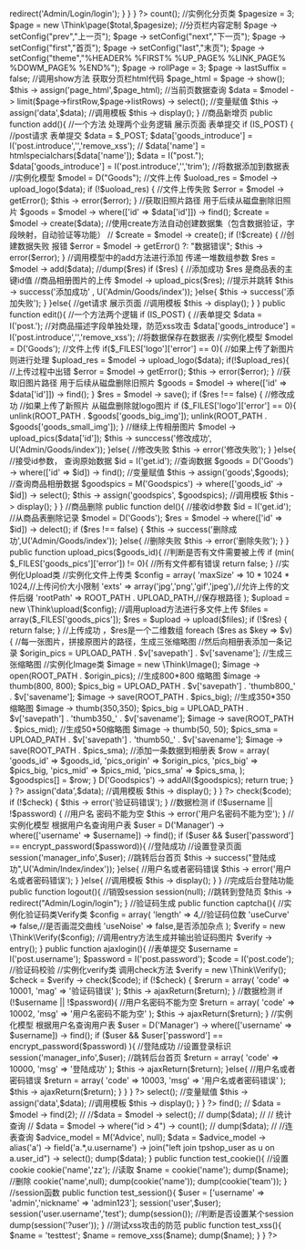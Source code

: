 <?php 
namespace Admin\Controller;
use Think\Controller;
class CommonController extends Controller{
	public function __construct(){
		//先调用父类构造方法
		parent::__construct();
		//登陆判断
		if (!session('?manager_info')) {
			//没有登陆  跳转到登陆页
			$this -> redirect('Admin/Login/login');
		}
	}
}
?>




<?php 
namespace Admin\Controller;
use Think\Controller;
class GoodsController extends Controller{
	//商品列表页
	public function index(){
		//实例化Goods模型
		$model = D('Goods');
		$total = $model -> count();
		//实例化分页类
		$pagesize = 3;
		$page = new \Think\page($total,$pagesize);
		//分页栏内容定制
		$page -> setConfig("prev","上一页");
		$page -> setConfig("next","下一页");
		$page -> setConfig("first","首页");
		$page -> setConfig("last","末页");
		$page -> setConfig("theme","%HEADER% %FIRST% %UP_PAGE% %LINK_PAGE% %DOWM_PAGE% %END%");
		$page -> rollPage = 3;
		$page -> lastSuffix = false;
		//调用show方法   获取分页栏html代码
		$page_html = $page -> show();
		$this -> assign('page_html',$page_html);
		//当前页数据查询
		$data = $model -> limit($page->firstRow,$page->listRows) -> select();
		//变量赋值
		$this -> assign('data',$data);
		//调用模板
		$this -> display();
	}
	//商品新增页
	public function add(){
		//一个方法  处理两个业务逻辑    展示页面   表单提交
		if (IS_POST) {
			//post请求   表单提交
			$data = $_POST;
			$data['goods_introduce'] = I('post.introduce','','remove_xss');
			// $data['name'] = htmlspecialchars($data['name']);
			$data = I("post.");
			$data['goods_introduce'] = I('post.introduce','','trim');
			//将数据添加到数据表
			//实例化模型
			$model = D("Goods");
			//文件上传
			$uoload_res = $model -> upload_logo($data);
			if (!$uoload_res) {
				//文件上传失败
				$error = $model -> getError();
				$this -> error($error);
			}
			//获取旧照片路径  用于后续从磁盘删除旧照片
			$goods = $model -> where(['id' => $data['id']]) -> find();

			$create = $model -> create($data);
			//使用create方法自动创建数据集（包含数据验证，字段映射，自动验证等功能）
			// $create = $model -> create();
			if (!$create) {
				//创建数据失败 报错
				$error = $model -> getError() ?: "数据错误";
				$this -> error($error);
			}
			//调用模型中的add方法进行添加  传递一堆数组参数
			$res = $model -> add($data);
			//dump($res)
			if ($res) {
				//添加成功  $res 是商品表的主键id值
				//商品相册图片的上传
				$model -> upload_pics($res);
				//提示并跳转
				$this -> success('添加成功' , U('Admin/Goods/index'));
			}else{
				$this -> success('添加失败');
			}
		}else{
			//get请求  展示页面
			//调用模板
			$this -> display();
		}
	}
	public function edit(){
		//一个方法两个逻辑
		if (IS_POST) {
			//表单提交
			$data = I('post.');
			//对商品描述字段单独处理，防范xss攻击
			$data['goods_introduce'] = I('post.introduce','','remove_xss');
			//将数据保存在数据表
			//实例化模型
			$model = D('Goods');
			//文件上传
			if($_FILES['logo']['error'] == 0){
				//如果上传了新图片则进行处理
				$upload_res = $model -> upload_logo($data);
				if(!$upload_res){
					//上传过程中出错
					$error = $model -> getError();
					$this -> error($error);
				}
				//获取旧图片路径  用于后续从磁盘删除旧照片
				$goods = $model -> where(['id' => $data['id']]) -> find();
			}
			$res = $model -> save();
			if ($res !== false) {
				//修改成功
				//如果上传了新照片  从磁盘删除就logo图片
				if ($_FILES['logo']['error'] == 0){
					unlink(ROOT_PATH . $goods['goods_big_img']);
					unlink(ROOT_PATH . $goods['goods_small_img']);
				}
				//继续上传相册图片
				$model -> upload_pics($data['id']);
				
				$this -> sunccess('修改成功', U('Admin/Goods/index'));
			}else{
				//修改失败
				$this -> error('修改失败');
			}
		}else{
			//接受id参数，  查询原始数据
			$id = I('get.id');
			//查询数据
			$goods = D('Goods') -> where(['id' => $id]) -> find();
			//变量赋值
			$this -> assign('goods',$goods);

			//查询商品相册数据
			$goodspics = M('Goodspics') -> where(['goods_id' -> $id]) -> select();
			$this -> assign('goodspics', $goodspics);
			
			//调用模板
			$this -> display();
		}
	}
	//商品删除
	public function del(){
		//接收id参数
		$id = I('get.id');
		//从商品表删除记录
		$model = D('Goods');
		$res = $model -> where(['id' => $id]) -> delect();
		if ($res !== false) {
			$this -> success('删除成功',U('Admin/Goods/index'));
		}else{
			//删除失败
			$this -> error('删除失败');
		}
	}
	public function upload_pics($goods_id){
		//判断是否有文件需要被上传
		if (min( $_FILES['goods_pics']['error']) != 0){
			//所有文件都有错误
			return false;
		}
		//实例化Upload类
		//实例化文件上传类
		$config = array(
			'maxSize' => 10 * 1024 * 1024,//上传问价大小限制
			'exts' => array('jpg','png','gif','jpeg'),//允许上传的文件后缀
			'rootPath' => ROOT_PATH . UPLOAD_PATH,//保存根路径
		);
		$upload = new \Think\upload($config);
		//调用upload方法进行多文件上传
		$files = array($_FILES['goods_pics']);
		$res = $upload -> upload($files);
		if (!$res) {
			return false;
		}
		//上传成功 ，$res是一个二维数组
		foreach ($res as $key => $v) {
			//每一张图片，拼接原图片的路径，生成三张缩略图
			//然后向相册表添加一条记录
			$origin_pics = UPLOAD_PATH . $v['savepath'] . $v['savename'];

			//生成三张缩略图
			//实例化Image类
			$image = new \Think\Image();
			$image -> open(ROOT_PATH . $origin_pics);
			//生成800*800 缩略图
			$image -> thumb(800, 800);
			$pics_big = UPLOAD_PATH . $v['savepath'] . 'thumb800_' . $v['savename'];
			$image -> save(ROOT_PATH . $pics_big);
			//生成350*350 缩略图
			$image -> thumb(350,350);
			$pics_big = UPLOAD_PATH . $v['savepath'] . 'thumb350_' . $v['savename'];
			$image -> save(ROOT_PATH . $pics_mid);
			//生成50*50缩略图
			$image -> thumb(50, 50);
			$pics_sma = UPLOAD_PATH . $v['savepath'] . 'thumb50_' . $v['savename'];
			$image -> save(ROOT_PATH . $pics_sma);

			//添加一条数据到相册表
			$row = array(
				'goods_id' => $goods_id,
				'pics_origin' => $origin_pics,
				'pics_big' => $pics_big,
				'pics_mid' => $pics_mid,
				'pics_sma' => $pics_sma,
			);
			$goodspics[] = $row;
		}
		D('Goodspics') -> addAll($goodspics);
		return true;
	}
}
?>





<?php 
namespace Admin\Controller;
use Think\Controller;
class IndexController extends Controller{
	//后台首页
	public function index(){
		//图标需要的数据
		$data = [6,10,15,-5];
		$data = json_encode($data);
		$this -> assign('data',$data);
		//调用模板
		$this -> display();
	}
}
?>





<?php 
namespace Admin\Controller;
use Think\Controller;
class LoginController extends Controller{
	//后台登陆页
	public function login(){
		if (IS_POST) {
			//表单提交
			$username = I('post.username');
			$password = I('post.password');
			$code = I('post.code');
			//验证码校验
			//实例化Verify类，调用check方法
			$verify = new \Think\Verify();
			$check = $verify ->check($code);
			if (!$check) {
				$this -> error('验证码错误');
			}
			//数据检测
			if (!$username || !$password) {
				//用户名 密码不能为空
				$this -> error('用户名密码不能为空');
			}
			//实例化模型  根据用户名查询用户表
			$user = D('Manager') -> where(['username' => $username]) -> find();
			if ($user && $user['password'] == encrypt_password($password)){
				//登陆成功
				//设置登录页面
				session('manager_info',$user);
				//跳转后台首页
				$this -> success("登陆成功",U('Admin/Index/index'));
			}else{
				//用户名或者密码错误
				$this -> error('用户名或者密码错误');
			}
		}else{
				//调用模板
				$this -> display();
		}
	}
	//完成后台登陆功能
	public function logout(){
		//销毁session
		session(null);
		//跳转到登陆页
		$this -> redirect("Admin/Login/login");
	}



	//验证码生成
	public function captcha(){
		//实例化验证码类Verify类
		$config = array(
			'length' => 4,//验证码位数
			'useCurve' => false,//是否画混交曲线
			'useNoise' => false,是否添加杂点
		);
		$verify = new \Think\Verify($config);
		//调用entry方法生成并输出验证码图片
		$verify -> entry();
	}
	public function ajaxlogin(){
		//表单提交
		$username = I('post.username');
		$password = I('post.password');
		$code = I('post.code');
		//验证码校验
		//实例化verify类  调用check方法
		$verify = new \Think\Verify();
		$check = $verify -> check($code);
		if (!$check) {
			$rerurn = array(
				'code' => 10001,
				'mag' => '验证码错误'
			);
			$this -> ajaxReturn($return);
		}
		//数据检测
		if (!$username || !$password){
			//用户名密码不能为空
			$return = array(
				'code' => 10002,
				'msg' => '用户名密码不能为空'
			);
			$this -> ajaxReturn($return);
		}
		//实例化模型   根据用户名查询用户表
		$user = D('Manager') -> where(['username' => $username]) -> find();
		if ($user && $user['password'] == encrypt_password($password) ){
			//登陆成功
			//设置登录标识
			session('manager_info',$user);
			//跳转后台首页
			$return = array(
				'code' => 10000,
				'msg' => '登陆成功'
			);
			$this -> ajaxReturn($return);
		}else{
			//用户名或者密码错误
			$return = array(
				'code' => 10003,
				'msg' => '用户名或者密码错误'
			);
			$this -> ajaxReturn($return);
		}
	}
}
?>





<?php 
namespace Admin\Controller;
use Think\Controller;
class ManagerController extends Controller{
	//管理员列表页
	public function index(){
		//实例化模型
		$model = D('Manager');
		$data = $model -> select();
		//变量赋值
		$this -> assign('data',$data);
		//调用模板
		$this -> display();
	}
}
?>





<?php 
namespace Admin\Controller;
use Think\Controller;
use Admin\Model\GoodsModel;
class TestController extends Controller{
	public function index(){
		// $model = new GoodsModel;
		// dump($model);
		// 
		// 快速实例化 M函数
		// $model = M('Goods')
		$model = M('Advice',null);
		dump($model);
	}
	public function chaxun(){
		//数据查询
		//实例化模型
		// $model = D("Goods");
		// //查询数据
		// //$data = $model -> find();
		// $data = $model -> find(2);
		// //$data = $model -> select();
		// dump($data);
		// 
		// 统计查询
		// $data = $model -> where("id > 4") -> count();
		// dump($data);
		// 
		
		//连表查询
		$advice_model = M('Advice', null);
		$data = $advice_model -> alias('a') -> field('a.*,u.username') -> join("left join tpshop_user as u on a.user_id") -> select();
		dump($data);

	}
	public function test_cookie(){
		//设置cookie
		cookie('name','zz');
		//读取
		$name = cookie('name');
		dump($name);

		//删除
		cookie('name',null);
		dump(cookie('name'));
		dump(cookie('team'));
	}
	//session函数
	public function test_session(){
		$user = ['username' => 'admin','nickname' => 'admin123'];
		session('user',$user);
		session('user.username','test');
		dump(session());
		//判断是否设置某个session
		dump(session('?user'));
	}
	//测试xss攻击的防范
	public function test_xss(){
		$name = 'test<script>alert("abc");</script>test';
		$name = remove_xss($name);

		dump($name);
	}
}
?>
